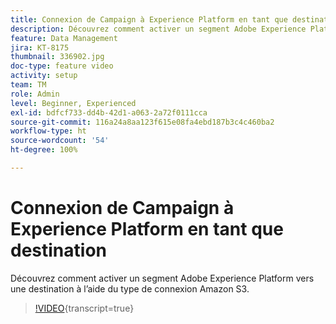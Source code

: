 ```yaml
---
title: Connexion de Campaign à Experience Platform en tant que destination
description: Découvrez comment activer un segment Adobe Experience Platform vers une destination à l’aide du type de connexion Amazon S3.
feature: Data Management
jira: KT-8175
thumbnail: 336902.jpg
doc-type: feature video
activity: setup
team: TM
role: Admin
level: Beginner, Experienced
exl-id: bdfcf733-dd4b-42d1-a063-2a72f0111cca
source-git-commit: 116a24a8aa123f615e08fa4ebd187b3c4c460ba2
workflow-type: ht
source-wordcount: '54'
ht-degree: 100%

---
```


# Connexion de Campaign à Experience Platform en tant que destination

Découvrez comment activer un segment Adobe Experience Platform vers une destination à l’aide du type de connexion Amazon S3.

>[!VIDEO](https://video.tv.adobe.com/v/336902?quality=12&learn=on){transcript=true}

